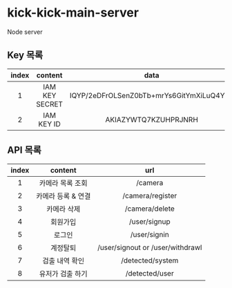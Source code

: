 # kick-kick-main-server

Node server

## Key 목록

|index|content|data|
|:---:|:-----:|:--:|
|1|IAM KEY SECRET|IQYP/2eDFrOLSenZ0bTb+mrYs6GitYmXiLuQ4Y3S|
|2|IAM KEY ID|AKIAZYWTQ7KZUHPRJNRH|
 
## API 목록

|index|content|url|
|:---:|:-----:|:-:|
|1|카메라 목록 조회|/camera|
|2|카메라 등록 & 연결|/camera/register|
|3|카메라 삭제|/camera/delete|
|4|회원가입|/user/signup|
|5|로그인|/user/signin|
|6|계정탈퇴|/user/signout or /user/withdrawl|
|7|검출 내역 확인|/detected/system|
|8|유저가 검출 하기|/detected/user|
